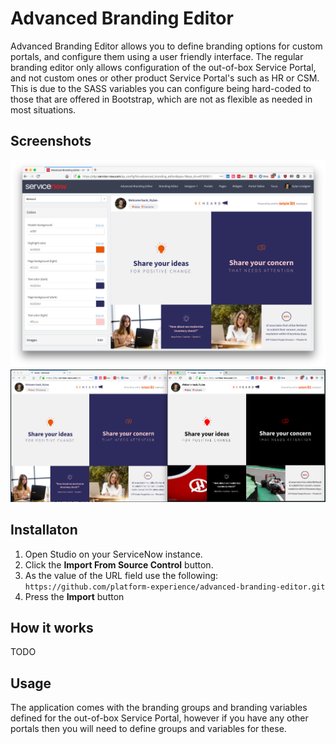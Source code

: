 Advanced Branding Editor
==================
Advanced Branding Editor allows you to define branding options for custom portals, and configure them using a user friendly interface. The regular branding editor only allows configuration of the out-of-box Service Portal, and not custom ones or other product Service Portal's such as HR or CSM. This is due to the SASS variables you can configure being hard-coded to those that are offered in Bootstrap, which are not as flexible as needed in most situations.

Screenshots
-------------------

<img src="screenshot.png">

<img src="abe.png">

Installaton
-------------------
1. Open Studio on your ServiceNow instance.
2. Click the **Import From Source Control** button.
3. As the value of the URL field use the following:
	`https://github.com/platform-experience/advanced-branding-editor.git`
4. Press the **Import** button

How it works
-------------------

TODO

Usage
-------------------
The application comes with the branding groups and branding variables defined for the out-of-box Service Portal, however if you have any other portals then you will need to define groups and variables for these.
